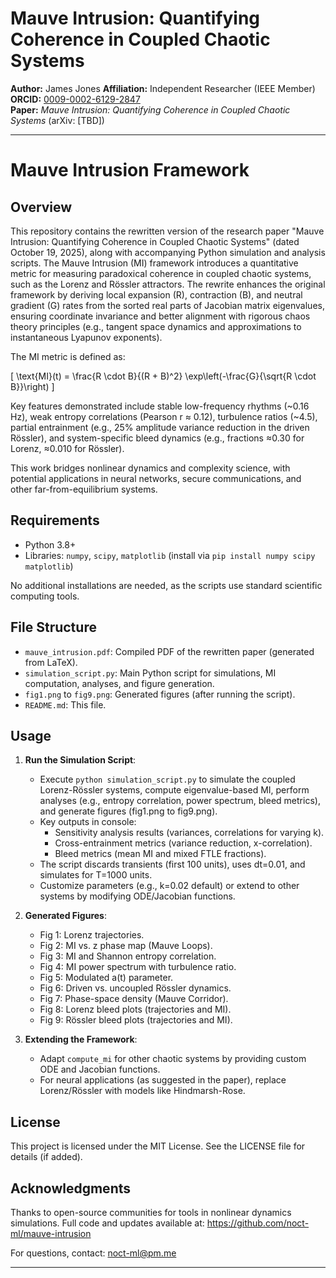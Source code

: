 # Mauve Intrusion: Quantifying Coherence in Coupled Chaotic Systems
**Author:** James Jones
**Affiliation:** Independent Researcher (IEEE Member)
**ORCID:** [0009-0002-6129-2847](https://orcid.org/0009-0002-6129-2847)  
**Paper:** _Mauve Intrusion: Quantifying Coherence in Coupled Chaotic Systems_ (arXiv: [TBD])

---

# Mauve Intrusion Framework

## Overview

This repository contains the rewritten version of the research paper "Mauve Intrusion: Quantifying Coherence in Coupled Chaotic Systems" (dated October 19, 2025), along with accompanying Python simulation and analysis scripts. The Mauve Intrusion (MI) framework introduces a quantitative metric for measuring paradoxical coherence in coupled chaotic systems, such as the Lorenz and Rössler attractors. The rewrite enhances the original framework by deriving local expansion (R), contraction (B), and neutral gradient (G) rates from the sorted real parts of Jacobian matrix eigenvalues, ensuring coordinate invariance and better alignment with rigorous chaos theory principles (e.g., tangent space dynamics and approximations to instantaneous Lyapunov exponents).

The MI metric is defined as:

\[ \text{MI}(t) = \frac{R \cdot B}{(R + B)^2} \exp\left(-\frac{G}{\sqrt{R \cdot B}}\right) \]

Key features demonstrated include stable low-frequency rhythms (~0.16 Hz), weak entropy correlations (Pearson r ≈ 0.12), turbulence ratios (~4.5), partial entrainment (e.g., 25% amplitude variance reduction in the driven Rössler), and system-specific bleed dynamics (e.g., fractions ≈0.30 for Lorenz, ≈0.010 for Rössler).

This work bridges nonlinear dynamics and complexity science, with potential applications in neural networks, secure communications, and other far-from-equilibrium systems.

## Requirements

- Python 3.8+
- Libraries: `numpy`, `scipy`, `matplotlib` (install via `pip install numpy scipy matplotlib`)

No additional installations are needed, as the scripts use standard scientific computing tools.

## File Structure

- `mauve_intrusion.pdf`: Compiled PDF of the rewritten paper (generated from LaTeX).
- `simulation_script.py`: Main Python script for simulations, MI computation, analyses, and figure generation.
- `fig1.png` to `fig9.png`: Generated figures (after running the script).
- `README.md`: This file.

## Usage

1. **Run the Simulation Script**:
   - Execute `python simulation_script.py` to simulate the coupled Lorenz-Rössler systems, compute eigenvalue-based MI, perform analyses (e.g., entropy correlation, power spectrum, bleed metrics), and generate figures (fig1.png to fig9.png).
   - Key outputs in console:
     - Sensitivity analysis results (variances, correlations for varying k).
     - Cross-entrainment metrics (variance reduction, x-correlation).
     - Bleed metrics (mean MI and mixed FTLE fractions).
   - The script discards transients (first 100 units), uses dt=0.01, and simulates for T=1000 units.
   - Customize parameters (e.g., k=0.02 default) or extend to other systems by modifying ODE/Jacobian functions.

3. **Generated Figures**:
   - Fig 1: Lorenz trajectories.
   - Fig 2: MI vs. z phase map (Mauve Loops).
   - Fig 3: MI and Shannon entropy correlation.
   - Fig 4: MI power spectrum with turbulence ratio.
   - Fig 5: Modulated a(t) parameter.
   - Fig 6: Driven vs. uncoupled Rössler dynamics.
   - Fig 7: Phase-space density (Mauve Corridor).
   - Fig 8: Lorenz bleed plots (trajectories and MI).
   - Fig 9: Rössler bleed plots (trajectories and MI).

4. **Extending the Framework**:
   - Adapt `compute_mi` for other chaotic systems by providing custom ODE and Jacobian functions.
   - For neural applications (as suggested in the paper), replace Lorenz/Rössler with models like Hindmarsh-Rose.

## License

This project is licensed under the MIT License. See the LICENSE file for details (if added).

## Acknowledgments

Thanks to open-source communities for tools in nonlinear dynamics simulations. Full code and updates available at: https://github.com/noct-ml/mauve-intrusion

For questions, contact: noct-ml@pm.me

---

